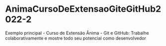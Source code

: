 # AnimaCursoDeExtensaoGiteGitHub2022-2
Exemplo principal - Curso de Extensão Ânima - Git e GitHub: Trabalhe colaborativamente e mostre todo seu potencial como desenvolvedor
